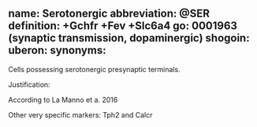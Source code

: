 name: Serotonergic
abbreviation: @SER
definition: +Gchfr +Fev +Slc6a4
go: 0001963 (synaptic transmission, dopaminergic)
shogoin: 
uberon: 
synonyms:
---

Cells possessing serotonergic presynaptic terminals. 

Justification:

According to La Manno et a. 2016

Other very specific markers:
Tph2 and Calcr
